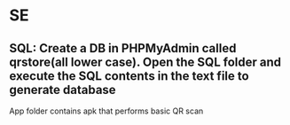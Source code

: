 # SE
## SQL:  Create a DB in PHPMyAdmin called qrstore(all lower case). Open the SQL folder and execute the SQL contents in the text file to generate database

App folder contains apk that performs basic QR scan
